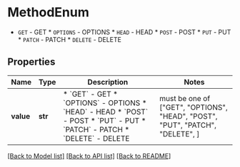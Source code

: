 # MethodEnum

* `GET` - GET * `OPTIONS` - OPTIONS * `HEAD` - HEAD * `POST` - POST * `PUT` - PUT * `PATCH` - PATCH * `DELETE` - DELETE

## Properties
Name | Type | Description | Notes
------------ | ------------- | ------------- | -------------
**value** | **str** | * &#x60;GET&#x60; - GET * &#x60;OPTIONS&#x60; - OPTIONS * &#x60;HEAD&#x60; - HEAD * &#x60;POST&#x60; - POST * &#x60;PUT&#x60; - PUT * &#x60;PATCH&#x60; - PATCH * &#x60;DELETE&#x60; - DELETE |  must be one of ["GET", "OPTIONS", "HEAD", "POST", "PUT", "PATCH", "DELETE", ]

[[Back to Model list]](../README.md#documentation-for-models) [[Back to API list]](../README.md#documentation-for-api-endpoints) [[Back to README]](../README.md)


